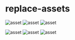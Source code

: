 # replace-assets

<div class="markdown-syntax">

![asset](/images/replace-assets/foo.png)
![asset](/images/replace-assets/foo.jpg)
![asset](/images/replace-assets/foo.gif)

</div>

<div class="element-syntax">

<img src="/images/replace-assets/foo.png" alt="asset">
<img src="/images/replace-assets/foo.jpg" alt="asset">
<img src="/images/replace-assets/foo.gif" alt="asset">

</div>

<div ref="imgRef" class="append-img" />

<script setup lang="ts">
import { onMounted, shallowRef } from 'vue'

const imgRef = shallowRef(null)
onMounted(() => {
  if (!imgRef.value)
    return
  const img = document.createElement('img')
    img.src = '/images/replace-assets/foo.png'
    imgRef.value.appendChild(img)
})
</script>
